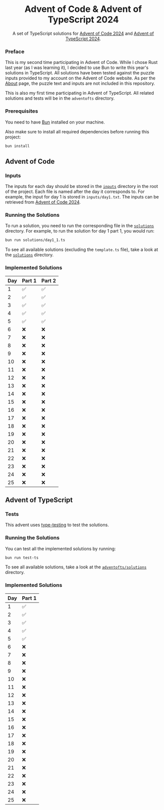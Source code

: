 <div align="center">
  <h1>Advent of Code & Advent of TypeScript 2024</h1>
  <p>A set of TypeScript solutions for <a href="https://adventofcode.com/2024" rel="nofollow">Advent of Code 2024</a> and <a href="https://www.adventofts.com/events/2024" rel="nofollow">Advent of TypeScript 2024</a>.</p>
</div>

### Preface

This is my second time participating in Advent of Code. While I chose Rust last year (as I was learning it), I decided to use Bun to write this year's solutions in TypeScript. All solutions have been tested against the puzzle inputs provided to my account on the Advent of Code website. As per the [About](https://adventofcode.com/2024/about) page, the puzzle text and inputs are not included in this repository.

This is also my first time participating in Advent of TypeScript. All related solutions and tests will be in the `adventofts` directory.

### Prerequisites

You need to have [Bun](https://bun.sh) installed on your machine.

Also make sure to install all required dependencies before running this project:

```bash
bun install
```

## Advent of Code

### Inputs

The inputs for each day should be stored in the [`inputs`](inputs) directory in the root of the project. Each file is named after the day it corresponds to. For example, the input for day 1 is stored in `inputs/day1.txt`. The inputs can be retrieved from [Advent of Code 2024](https://adventofcode.com/2024).

### Running the Solutions

To run a solution, you need to run the corresponding file in the [`solutions`](solutions) directory. For example, to run the solution for day 1 part 1, you would run:

```bash
bun run solutions/day1_1.ts
```

To see all available solutions (excluding the `template.ts` file), take a look at the [`solutions`](solutions) directory.

### Implemented Solutions

| Day | Part 1 | Part 2 |
| --- | ------ | ------ |
| 1   | ✅     | ✅     |
| 2   | ✅     | ✅     |
| 3   | ✅     | ✅     |
| 4   | ✅     | ✅     |
| 5   | ✅     | ✅     |
| 6   | ❌     | ❌     |
| 7   | ❌     | ❌     |
| 8   | ❌     | ❌     |
| 9   | ❌     | ❌     |
| 10  | ❌     | ❌     |
| 11  | ❌     | ❌     |
| 12  | ❌     | ❌     |
| 13  | ❌     | ❌     |
| 14  | ❌     | ❌     |
| 15  | ❌     | ❌     |
| 16  | ❌     | ❌     |
| 17  | ❌     | ❌     |
| 18  | ❌     | ❌     |
| 19  | ❌     | ❌     |
| 20  | ❌     | ❌     |
| 21  | ❌     | ❌     |
| 22  | ❌     | ❌     |
| 23  | ❌     | ❌     |
| 24  | ❌     | ❌     |
| 25  | ❌     | ❌     |

## Advent of TypeScript

### Tests

This advent uses [type-testing](https://github.com/MichiganTypeScript/type-testing) to test the solutions.

### Running the Solutions

You can test all the implemented solutions by running:

```bash
bun run test-ts
```

To see all available solutions, take a look at the [`adventofts/solutions`](adventofts/solutions) directory.

### Implemented Solutions

| Day | Part 1 |
| --- | ------ |
| 1   | ✅     |
| 2   | ✅     |
| 3   | ✅     |
| 4   | ✅     |
| 5   | ✅     |
| 6   | ❌     |
| 7   | ❌     |
| 8   | ❌     |
| 9   | ❌     |
| 10  | ❌     |
| 11  | ❌     |
| 12  | ❌     |
| 13  | ❌     |
| 14  | ❌     |
| 15  | ❌     |
| 16  | ❌     |
| 17  | ❌     |
| 18  | ❌     |
| 19  | ❌     |
| 20  | ❌     |
| 21  | ❌     |
| 22  | ❌     |
| 23  | ❌     |
| 24  | ❌     |
| 25  | ❌     |
